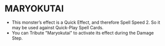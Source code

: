 
# MARYOKUTAI

*   This monster’s effect is a Quick Effect, and therefore Spell Speed 2. So it may be used against Quick-Play Spell Cards.
*   You can Tribute "Maryokutai" to activate its effect during the Damage Step.

  